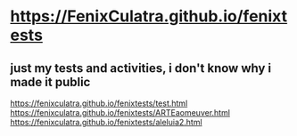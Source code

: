 # https://FenixCulatra.github.io/fenixtests
 just my tests and activities, i don't know why i made it public
---------------------------------------------------------------
https://fenixculatra.github.io/fenixtests/test.html
https://fenixculatra.github.io/fenixtests/ARTEaomeuver.html
https://fenixculatra.github.io/fenixtests/aleluia2.html
